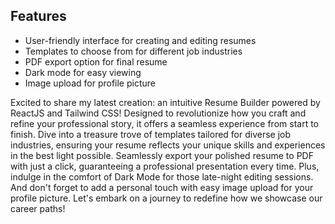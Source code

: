 

## Features
- User-friendly interface for creating and editing resumes
- Templates to choose from for different job industries
- PDF export option for final resume
- Dark mode for easy viewing
- Image upload for profile picture

Excited to share my latest creation: an intuitive Resume Builder powered by ReactJS and Tailwind CSS! Designed to revolutionize how you craft and refine your professional story, it offers a seamless experience from start to finish. Dive into a treasure trove of templates tailored for diverse job industries, ensuring your resume reflects your unique skills and experiences in the best light possible. Seamlessly export your polished resume to PDF with just a click, guaranteeing a professional presentation every time. Plus, indulge in the comfort of Dark Mode for those late-night editing sessions. And don't forget to add a personal touch with easy image upload for your profile picture. Let's embark on a journey to redefine how we showcase our career paths!
